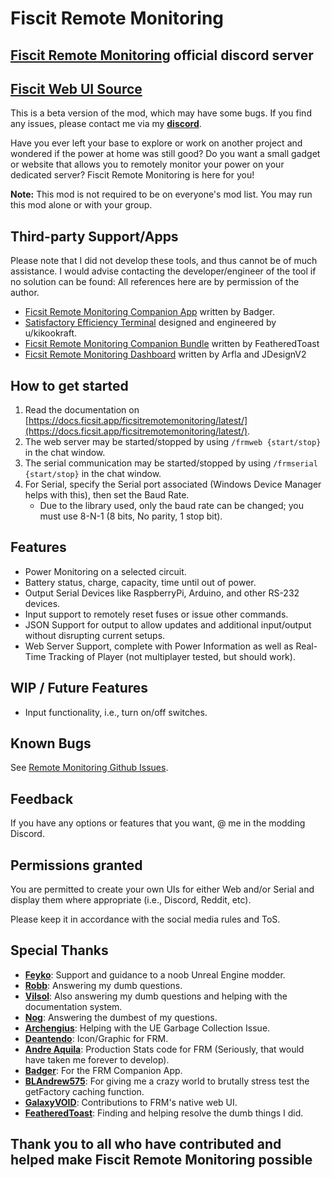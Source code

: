 # Fiscit Remote Monitoring

## [Fiscit Remote Monitoring](https://discord.gg/tv3jbJW3RX) official discord server

## [Fiscit Web UI Source](https://github.com/GalaxyVOID/FRM-s-WebUI-Source)

This is a beta version of the mod, which may have some bugs. If you find any issues, please contact me via my [**discord**](https://discordapp.com/users/56086820147953664).

Have you ever left your base to explore or work on another project and wondered if the power at home was still good? Do you want a small gadget or website that allows you to remotely monitor your power on your dedicated server? Fiscit Remote Monitoring is here for you!

**Note:** This mod is not required to be on everyone's mod list. You may run this mod alone or with your group.

## Third-party Support/Apps

Please note that I did not develop these tools, and thus cannot be of much assistance. I would advise contacting the developer/engineer of the tool if no solution can be found: All references here are by permission of the author.

- [Ficsit Remote Monitoring Companion App](https://github.com/AP-Hunt/FicsitRemoteMonitoringCompanion/releases/) written by Badger.
- [Satisfactory Efficiency Terminal](https://github.com/kikookraft/satisfactory-efficiency-terminal) designed and engineered by u/kikookraft.
- [Ficsit Remote Monitoring Companion Bundle](https://github.com/featheredtoast/satisfactory-monitoring) written by FeatheredToast
- [Ficsit Remote Monitoring Dashboard](https://github.com/Jonathan-Hofmann/ficsit-remote-monitoring-dasboard) written by Arfla and JDesignV2

## How to get started

1. Read the documentation on [https://docs.ficsit.app/ficsitremotemonitoring/latest/](https://docs.ficsit.app/ficsitremotemonitoring/latest/).
2. The web server may be started/stopped by using `/frmweb {start/stop}` in the chat window.
3. The serial communication may be started/stopped by using `/frmserial {start/stop}` in the chat window.
4. For Serial, specify the Serial port associated (Windows Device Manager helps with this), then set the Baud Rate.
   - Due to the library used, only the baud rate can be changed; you must use 8-N-1 (8 bits, No parity, 1 stop bit).

## Features

- Power Monitoring on a selected circuit.
- Battery status, charge, capacity, time until out of power.
- Output Serial Devices like RaspberryPi, Arduino, and other RS-232 devices.
- Input support to remotely reset fuses or issue other commands.
- JSON Support for output to allow updates and additional input/output without disrupting current setups.
- Web Server Support, complete with Power Information as well as Real-Time Tracking of Player (not multiplayer tested, but should work).

## WIP / Future Features

- Input functionality, i.e., turn on/off switches.

## Known Bugs

See [Remote Monitoring Github Issues](https://github.com/porisius/FicsitRemoteMonitoring/issues).

## Feedback

If you have any options or features that you want, @ me in the modding Discord.

## Permissions granted

You are permitted to create your own UIs for either Web and/or Serial and display them where appropriate (i.e., Discord, Reddit, etc).

Please keep it in accordance with the social media rules and ToS.

## Special Thanks

- [**Feyko**](https://discordapp.com/users/227473074616795137): Support and guidance to a noob Unreal Engine modder.
- [**Robb**](https://discordapp.com/users/187385442549628928): Answering my dumb questions.
- [**Vilsol**](https://discordapp.com/users/135134753534771201): Also answering my dumb questions and helping with the documentation system.
- [**Nog**](https://discordapp.com/users/277050857852370944): Answering the dumbest of my questions.
- [**Archengius**](https://discordapp.com/users/163955176313585666): Helping with the UE Garbage Collection Issue.
- [**Deantendo**](https://discordapp.com/users/293484684787056640): Icon/Graphic for FRM.
- [**Andre Aquila**](https://discordapp.com/users/294943551605702667): Production Stats code for FRM (Seriously, that would have taken me forever to develop).
- [**Badger**](https://discordapp.com/users/186896287856197633): For the FRM Companion App.
- [**BLAndrew575**](https://discordapp.com/users/509759568037937152): For giving me a crazy world to brutally stress test the getFactory caching function.
- [**GalaxyVOID**](https://discordapp.com/users/212243828831289344): Contributions to FRM's native web UI.
- [**FeatheredToast**](https://discordapp.com/users/130401633564753920): Finding and helping resolve the dumb things I did.

## Thank you to all who have contributed and helped make Fiscit Remote Monitoring possible
